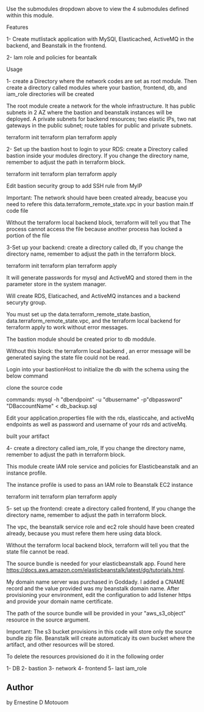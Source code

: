   
Use the submodules dropdown above to view the 4 submodules defined within this module.


 


Features
 
1- Create mutlistack application with MySQl, Elasticached, ActiveMQ in the backend, and Beanstalk in the frontend.

2- Iam role and policies for beantalk



Usage
 
1- create a Directory where the network codes are set as root module. Then create a directory called modules where your bastion, frontend, db, and iam_role directories will be created

The root module create a network for the whole infrastructure. It has public subnets in 2 AZ where the bastion and beanstalk instances will be deployed. A private subnets for backend resources; two elastic IPs, two nat gateways in the public subnet; route tables for public and private subnets.

terraform init
 terraform plan
 terraform apply


2- Set up the bastion host to login to your RDS: create a Directory called bastion inside your modules directory. If you change the directory name, remember to adjust the path in terraform block.   

 terraform init
 terraform plan
 terraform apply

Edit bastion security group to add SSH rule from MyIP
 

Important: The network should have been created already, beacuse you need to refere this data.terraform_remote_state.vpc in your bastion main.tf code file

Without the terraform local backend block, terraform will tell you that The process cannot access the file because another process has locked a portion of the file



3-Set up your backend: create a directory called db, If you change the directory name, remember to adjust the path in the terraform block.

terraform init
 terraform plan
 terraform apply

It will generate passwords for mysql and ActiveMQ and stored them in the parameter store in the system manager.

Will create RDS, Elaticached, and ActiveMQ instances and a backend securyty group.

You must set up the data.terraform_remote_state.bastion, data.terraform_remote_state.vpc, and the terraform local backend for terraform apply to work without error messages.

The bastion module should be created prior to db moddule.

Without this block: the terraform local backend , an error message will be generated saying the state file could not be read.


Login into your bastionHost to initialize the db with the schema  using the below command

clone the source code

commands: mysql -h "dbendpoint" -u "dbusername" -p"dbpassword" "DBaccountName" < db_backup.sql

Edit your application.properties file with the rds, elasticcahe, and activeMq endpoints as well as password and username of your rds and activeMq.

built your artifact 



4- create a directory called iam_role, If you change the directory name, remember to adjust the path in terraform block.


This module create IAM role service and policies for Elasticbeanstalk and an instance profile.

The instance profile is used to pass an IAM role to Beanstalk EC2 instance

terraform init
 terraform plan
 terraform apply

5- set up the frontend: create a directory called frontend, If you change the directory name, remember to adjust the path in terraform block.

 The vpc, the beanstalk service role and ec2 role should have been created already, because you must refere them here using data block.

 Without the terraform local backend block, terraform will tell you that the state file cannot be read.

The source bundle is needed for your elasticbeanstalk app. Found here
https://docs.aws.amazon.com/elasticbeanstalk/latest/dg/tutorials.html.

My domain name server was purchased in Goddady. I added a CNAME record and the value provided was my beanstalk domain name. After provisioning your environment, edit the configuration to add listener https and provide your domain name certificate.

The path of the source bundle will be provided in your "aws_s3_object" resource in the source argument.

Important: The s3 bucket provisions in this code will store only the source bundle zip file. Beanstalk will create automaticaly its own bucket where the artifact, and other resources will be stored. 



To delete the resources provisioned do it in the following order

1- DB
2- bastion
3- network
4- frontend
5- last iam_role



Author
--------------------------------------------------------------------------------------------------------------------------
by Ernestine D Motouom


